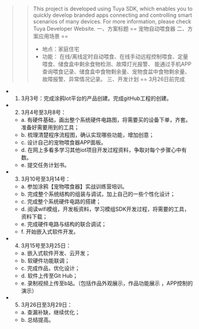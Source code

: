 >>This project is developed using Tuya SDK, which enables you to quickly develop branded apps connecting and controlling smart scenarios of many devices.
For more information, please check Tuya Developer Website.
一、方案标题
==
>>宠物自动喂食器
二、方案应用场景
==
>>* 地点：家庭住宅
>>* 功能：
>>在线/离线定时自动喂食、在线手动远程控制喂食、定量喂食、储食盒中剩余食物检测、故障灯光报警、
>>能通过手机APP查询喂食记录、储食盒中食物剩余量、宠物食盆中食物剩余量、故障报警、异常情况记录。
三、开发计划
==
>>3月26日前完成
* 1) 3月3号：完成涂鸦lot平台的产品创建。完成gitHub工程的创建。
* 2) 3月4号至3月8号：
    * a. 有硬件基础，画出整个系统硬件电路图，将需要买的设备下单，齐套。准备好需要用到的工具；
    * b. 梳理清楚程序流程图，确认实现哪些功能，增加创意；
    * c. 设计自己的宠物喂食器APP面板。
    * d. 在网上多看多学习其他iot项目开发过程资料，争取对每个步骤心中有数。
    * e. 提交任务计划书。
* 3) 3月10号至3月14号：
    * a. 参加涂鸦【宠物喂食器】实战训练营培训。
    * b. 完成整个系统结构的组装与调试，加上自己的一些个性化设计；
    * c. 完成整个系统硬件电路的搭建；
    * d. 阅读wifi模组，开发板资料，学习模组SDK开发过程，将需要的工具，资料下载；
    * e. 完成硬件电路与结构的联合调试；
    * f. 开始嵌入式软件开发。
* 4) 3月15号至3月25日：
    * a. 嵌入式软件开发、云开发；
    * b. 软硬件功能联调；
    * c. 完成作品，优化设计；
    * d. 软件上传至Git Hub；
    * e. 录制视频上传至b站。（包括作品外观展示，作品功能展示 ，APP控制的演示）
* 5) 3月26日至3月29日：
    * a. 查漏补缺，继续优化；
    * b. 总结提高。

